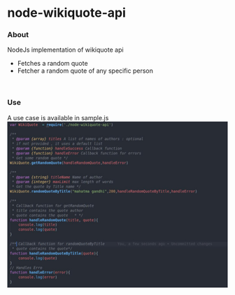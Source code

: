 # node-wikiquote-api

### About
NodeJs implementation of wikiquote api
 - Fetches a random quote
 - Fetcher a random quote of any specific person 
<br>

### Use
A use case is available in sample.js
![sample use image](/assets/images/sample.jpg)


